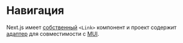 # Навигация

Next.js имеет [собственный](https://nextjs.org/docs/api-reference/next/link) `<Link>` компонент и проект содержит [адаптер](/src/shared/components/Link/Link.tsx) для совместимости с [MUI](https://mui.com/guides/routing/#next-js).
